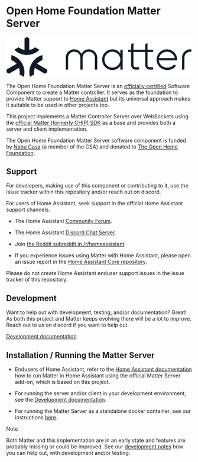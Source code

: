 # Open Home Foundation Matter Server

![Matter Logo](docs/matter_logo.svg)

The Open Home Foundation Matter Server is an [officially certified](https://csa-iot.org/csa_product/open-home-foundation-matter-server/) Software Component to create a Matter controller. It serves as the foundation to provide Matter support to [Home Assistant](https://home-assistant.io) but its universal approach makes it suitable to be used in other projects too.

This project implements a Matter Controller Server over WebSockets using the
[official Matter (formerly CHIP) SDK](https://github.com/project-chip/connectedhomeip)
as a base and provides both a server and client implementation.

The Open Home Foundation Matter Server software component is funded by [Nabu Casa](https://www.nabucasa.com/) (a member of the CSA) and donated to [The Open Home Foundation](https://www.openhomefoundation.org/).

## Support

For developers, making use of this component or contributing to it, use the issue tracker within this repository and/or reach out on discord.

For users of Home Assistant, seek support in the official Home Assistant support channels.

- The Home Assistant [Community Forum](https://community.home-assistant.io/).
- The Home Assistant [Discord Chat Server](https://discord.gg/c5DvZ4e).
- Join [the Reddit subreddit in /r/homeassistant](https://reddit.com/r/homeassistant).

- If you experience issues using Matter with Home Assistant, please open an issue
  report in the [Home Assistant Core repository](https://github.com/home-assistant/core/issues/new/choose).

Please do not create Home Assistant enduser support issues in the issue tracker of this repository.

## Development

Want to help out with development, testing, and/or documentation? Great! As both this project and Matter keeps evolving there will be a lot to improve. Reach out to us on discord if you want to help out.

[Development documentation](DEVELOPMENT.md)

## Installation / Running the Matter Server

- Endusers of Home Assistant, refer to the [Home Assistant documentation](https://www.home-assistant.io/integrations/matter/) how to run Matter in Home Assistant using the official Matter Server add-on, which is based on this project.

- For running the server and/or client in your development environment, see the [Development documentation](DEVELOPMENT.md).

- For running the Matter Server as a standalone docker container, see our instructions [here](docs/docker.md).

> [!NOTE]
> Both Matter and this implementation are in an early state and features are probably missing or could be improved. See our [development notes](#development) how you can help out, with development and/or testing.
